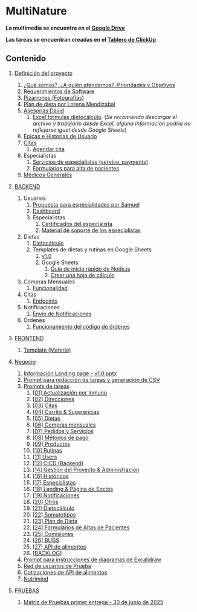 # MultiNature

**La multimedia se encuentra en el [Google Drive](https://drive.google.com/drive/folders/1cwJvfCM1wVJkn_u9QfFUjZUTU_ccIsdU?hl=es)**

**Las tareas se encuentran creadas en el [Tablero de ClickUp](https://app.clickup.com/9011834369/v/o/5-90115276863-28?pr=90113420950)**

## Contenido

1. [Definición del proyecto](1.%20Definicion%20del%20proyecto/README.md)

   1. [¿Qué somos?, ¿A quién atendemos?, Prioridades y Objetivos](./1.%20Definicion%20del%20proyecto/nosotros/nosotros.md)
   2. [Requerimientos de Software](https://docs.google.com/document/d/1RmOMpKeZ9XW2bLhkbv60YhoURoQoVh6NG7p35GC2HfY/edit?tab=t.0#heading=h.ch0ua7wmgt2e)
   3. [Pizarrones (Fotografías)](https://drive.google.com/drive/folders/1xzSU2FvYMJ0FUUQ61IK06SSVKvtlDxv4?hl=es)
   4. [Plan de dieta por Lorena Mendizabal](https://drive.google.com/drive/folders/1xo10DQko5NIA4IcDTyH213Qk4CWEk86f?hl=es)
   5. [Asesorías David](https://drive.google.com/drive/folders/1XLMn-3zAtnoJp-h9YuRxb90oBlFK3Xw3?hl=es)
      1. [Excel fórmulas dietocálculo](https://docs.google.com/spreadsheets/d/1s78fjfSze-kaOj6Tkxzc-PolM9R1wRvm/edit?gid=622333526#gid=622333526).
         (_Se recomienda descargar el archivo y trabajarlo desde Excel, alguna información podría no reflejarse igual desde Google Sheets_)
   6. [Epicas e Historias de Usuario](./1.%20Definicion%20del%20proyecto/epics&UserStories.png)
   7. [Citas](./1.%20Definicion%20del%20proyecto/citas.md)
      1. [Agendar cita](./1.%20Definicion%20del%20proyecto/agendarCita.png)
   8. Especialistas
      1. [Servicios de especialistas (service_payments)](./1.%20Definicion%20del%20proyecto/servicios.png)
      2. [Formularios para alta de pacientes](./1.%20Definicion%20del%20proyecto/formulariosAltaPacientes.md)
   9. [Médicos Generales](./1.%20Definicion%20del%20proyecto/medicosGenerales.md)
   

2. [BACKEND](./2.%20BACKEND/README.md)

   1. Usuarios
      1. [Propuesta para especialidades por Samuel](./2.%20BACKEND/2.1.%20Users/2.1.1.%20propuestaParaEspecialidadesPorSamuel.md)
      2. [Dashboard](./2.%20BACKEND/2.1.%20Users/2.1.2.%20dashboard.md)
      3. Especialistas
         1. [Certificados del especialista](./2.%20BACKEND/2.1.%20Users/2.1.3.%20Specialists/2.1.3.1.%20certificates.md)
         2. [Material de soporte de los especialistas](./2.%20BACKEND/2.1.%20Users/2.1.3.%20Specialists/2.1.3.2.%20supportMaterial.md)
   2. Dietas
      1. [Dietocálculo](./2.%20BACKEND/2.2.%20Diets/2.2.1.%20dietCalculation.md)
      2. Templates de dietas y rutinas en Google Sheets
         1. [v1.0](https://drive.google.com/drive/folders/1k8ewAPPuL3iLdtA_D-K657mLd6s_fZ8F?hl=es)
         2. Google Sheets
            1. [Guía de inicio rápido de Node.js](https://developers.google.com/sheets/api/quickstart/nodejs?hl=es_419)
            2. [Crear una hoja de cálculo](https://developers.google.com/sheets/api/guides/create?hl=es_419)
   3. Compras Mensuales
      1. [Funcionalidad](./2.%20BACKEND/2.3.%20MonthlyPurchases/2.3.1.%20funcionalidadCompraMensual.md)
   4. Citas
      1. [Endpoints](./2.%20BACKEND/2.4.%20Bookings/2.4.1.%20endpoints.md)
   5. Notificaciones
      1. [Envío de Notificaciones](./2.%20BACKEND/2.5.%20Notifications/2.5.1.%20sendNotifications.md)
   6. Órdenes
      1. [Funcionamiento del código de órdenes](./2.%20BACKEND/2.6.%20Orders/2.6.1.%20orderspatterns.md)

3. [FRONTEND](./3.%20FRONTEND/README.md)

   1. [Template (Materio)](https://drive.google.com/drive/folders/1s18xBtu_Lr_UXC78rAHNnpBERNfTjTBR)

4. [Negocio](./4.%20Negocio/README.md)

   1. [Información Landing page - v1.0.pptx](https://docs.google.com/presentation/d/1RVrquVY3e3JVPRQHY2QF3gE5zH37i3OD/edit?usp=drive_web&ouid=115463368008145921571&rtpof=true)
   2. [Prompt para redacción de tareas y generación de CSV](./4.%20Negocio/promptRedaccionDeTareas.md)
   3. [Prompts de tareas](./4.%20Negocio/promptsDeTareas/)
      1. [[01] Actualización por Inmuno](./4.%20Negocio/promptsDeTareas/[01]ActualizacionPorInmuno.md)
      2. [[02] Direcciones](./4.%20Negocio/promptsDeTareas/[02]Direcciones.md)
      3. [[03] Citas](./4.%20Negocio/promptsDeTareas/[03]Citas.md)
      4. [[04] Carrito & Sugerencias](./4.%20Negocio/promptsDeTareas/[04]Carrito&Sugerencias.md)
      5. [[05] Dietas](./4.%20Negocio/promptsDeTareas/[05]Dietas.md)
      6. [[06] Compras mensuales](./4.%20Negocio/promptsDeTareas/[06]ComprasMensuales.md)
      7. [[07] Pedidos y Servicios](./4.%20Negocio/promptsDeTareas/[07]Pedidos&Servicios.md)
      8. [[08] Métodos de pago](./4.%20Negocio/promptsDeTareas/[08]MetodosDePago.md)
      9. [[09] Productos](./4.%20Negocio/promptsDeTareas/[09]Productos.md)
      10. [[10] Rutinas](./4.%20Negocio/promptsDeTareas/[10]Rutinas.md)
      11. [[11] Users](./4.%20Negocio/promptsDeTareas/[11]Users.md)
      12. [[12] CICD (Backend)](./4.%20Negocio/promptsDeTareas/[12]CICD.md)
      13. [[14] Gestión del Proyecto & Administración](./4.%20Negocio/promptsDeTareas/[14]GestionDelProyecto&Administracion.md)
      14. [[16] Históricos](./4.%20Negocio/promptsDeTareas/[16]Historicos.md)
      15. [[17] Especialistas](./4.%20Negocio/promptsDeTareas/[17]Especialistas.md)
      16. [[18] Landing & Página de Socios](./4.%20Negocio/promptsDeTareas/[18]Landing&PaginaDeSocios.md)
      17. [[19] Notificaciones](./4.%20Negocio/promptsDeTareas/[19]Notificaciones.md)
      18. [[20] Otros](./4.%20Negocio/promptsDeTareas/[20]Otros.md)
      19. [[21] Dietocálculo](./4.%20Negocio/promptsDeTareas/[21]Dietocalculo.md)
      20. [[22] Somatotipos](./4.%20Negocio/promptsDeTareas/[22]Somatotipos.md)
      21. [[23] Plan de Dieta](./4.%20Negocio/promptsDeTareas/[23]PlanDeDieta.md])
      22. [[24] Formularios de Altas de Pacientes](./4.%20Negocio/promptsDeTareas/[24]FormulariosDeAltasDePacientes.md)
      23. [[25] Comisiones](./4.%20Negocio/promptsDeTareas/[25]Comisiones.md)
      24. [[26] BUGS](./4.%20Negocio/promptsDeTareas/[26]BUGS.md)
      25. [[27] API de alimentos](./4.%20Negocio/promptsDeTareas/[27]APIDeAlimentos.md)
      26. [[BACKLOG]](./4.%20Negocio/promptsDeTareas/[BACKLOG].md)
   4. [Prompt para instrucciones de diagramas de Excalidraw](./4.%20Negocio/propmtDiagramasDeExcalidraw.md)
   5. [Red de usuarios de Prueba](./4.%20Negocio/redDeUsuariosDePrueba.png)
   6. [Cotizaciones de API de alimentos](https://docs.google.com/spreadsheets/d/1JeiPtQWeF2uLBE1RfwcXrMesc1mnqNiC7EC6lY87YIg/edit?gid=1883683087#gid=1883683087)
   7. [Nutrimind](https://www.nutrimind.net/page/software_de_nutricion_videos)

5. [PRUEBAS](./5.%20PRUEBAS/README.md)
   1. [Matriz de Pruebas primer entrega - 30 de junio de 2025](./5.%20PRUEBAS/5.1.%20primerEntrega-2025.06.30.md)
